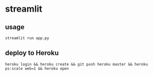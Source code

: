 # streamlit

## usage

```
streamlit run app.py
```

## deploy to Heroku

```
heroku login && heroku create && git push heroku master && heroku ps:scale web=1 && heroku open
```